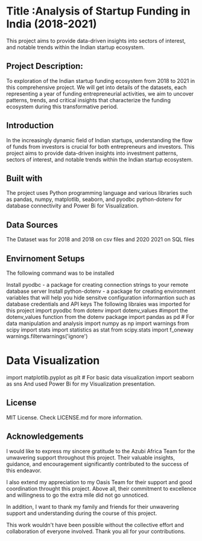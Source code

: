 # Title :Analysis of Startup Funding in India (2018-2021)
 
This project aims to provide data-driven insights into sectors of interest, and notable trends within the Indian startup ecosystem.
 
## Project Description:
To exploration of the Indian startup funding ecosystem from 2018 to 2021 in this comprehensive project. We will get into details of the datasets, each representing a year of funding entrepreneurial activities, we aim to uncover patterns, trends, and critical insights that characterize the funding ecosystem during this transformative period.
 
## Introduction
 
In the increasingly dynamic field of Indian startups, understanding the flow of funds from investors is crucial for both entrepreneurs and investors. This project aims to provide data-driven insights into investment patterns, sectors of interest, and notable trends within the Indian startup ecosystem.
 
## Built with
 
The project uses Python programming language and various libraries such as pandas, numpy, matplotlib, seaborn, and pyodbc
python-dotenv for database connectivity and Power Bi for Visualization. 
 
## Data Sources
 The Dataset was for 2018 and 2018 on csv files and 2020 2021 on SQL files
  
 
## Envirnoment Setups
 
The following command was to be  installed 
 
Install pyodbc - a package for creating connection strings to your remote database server
Install python-dotenv - a package for creating environment variables that will help you hide sensitve configuration informantion such as database credentials and API keys
The following libraies was imported for this project
import pyodbc 
from dotenv import dotenv_values #import the dotenv_values function from the dotenv package
import pandas as pd # For data manipulation and analysis
import numpy as np
import warnings 
from scipy import stats
import statistics as stat
from scipy.stats import f_oneway
warnings.filterwarnings('ignore')

# Data Visualization
import matplotlib.pyplot as plt  # For basic data visualization
import seaborn as sns
And used Power Bi for my Visualization presentation.
 
## License
 
MIT License. Check LICENSE.md for more information.
 
## Acknowledgements
 I would like to express my sincere gratitude to the Azubi Africa Team for the unwavering support throughout this project. Their valuable insights, guidance, and encouragement significantly contributed to the success of this endeavor.

I also extend my appreciation to my Oasis Team for their support and good coordination throught this project. Above all, their commitment to excellence and willingness to go the extra mile did not go unnoticed.

In addition, I want to thank my family and friends for their unwavering support and understanding during the course of this project.

This work wouldn't have been possible without the collective effort and collaboration of everyone involved. Thank you all for your contributions.

